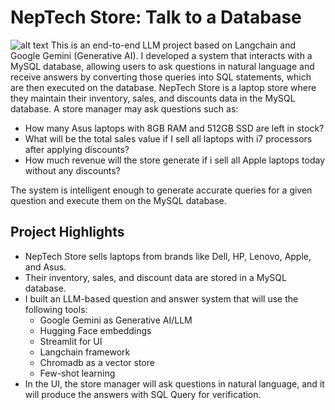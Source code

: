 # NepTech Store: Talk to a Database  
![alt text](screenshot.png)
This is an end-to-end LLM project based on Langchain and Google Gemini (Generative AI). I developed a system that interacts with a MySQL database, allowing users to ask questions in natural language and receive answers by converting those queries into SQL statements, which are then executed on the database.
NepTech Store is a laptop store where they maintain their inventory, sales, and discounts data in the MySQL database. A store manager may ask questions such as:
- How many Asus laptops with 8GB RAM and 512GB SSD are left in stock?
- What will be the total sales value if I sell all laptops with i7 processors after applying discounts?
- How much revenue will the store generate if i sell all Apple laptops today without any discounts?

The system is intelligent enough to generate accurate queries for a given question and execute them on the MySQL database.


## Project Highlights

- NepTech Store sells laptops from brands like Dell, HP, Lenovo, Apple, and Asus.
- Their inventory, sales, and discount data are stored in a MySQL database.
- I built an LLM-based question and answer system that will use the following tools:
  - Google Gemini as Generative AI/LLM
  - Hugging Face embeddings
  - Streamlit for UI
  - Langchain framework
  - Chromadb as a vector store
  - Few-shot learning
- In the UI, the store manager will ask questions in natural language, and it will produce the answers with SQL Query for verification.
